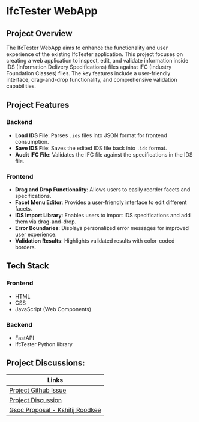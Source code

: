 # IfcTester WebApp

## Project Overview

The IfcTester WebApp aims to enhance the functionality and user experience of the existing IfcTester application. This project focuses on creating a web application to inspect, edit, and validate information inside IDS (Information Delivery Specifications) files against IFC (Industry Foundation Classes) files. The key features include a user-friendly interface, drag-and-drop functionality, and comprehensive validation capabilities.

## Project Features

### Backend

- **Load IDS File**: Parses `.ids` files into JSON format for frontend consumption.
- **Save IDS File**: Saves the edited IDS file back into `.ids` format.
- **Audit IFC File**: Validates the IFC file against the specifications in the IDS file.

### Frontend

- **Drag and Drop Functionality**: Allows users to easily reorder facets and specifications.
- **Facet Menu Editor**: Provides a user-friendly interface to edit different facets.
- **IDS Import Library**: Enables users to import IDS specifications and add them via drag-and-drop.
- **Error Boundaries**: Displays personalized error messages for improved user experience.
- **Validation Results**: Highlights validated results with color-coded borders.

## Tech Stack

### Frontend

- HTML
- CSS
- JavaScript (Web Components)

### Backend

- FastAPI
- ifcTester Python library

## Project Discussions:
|  Links                         |
|---------------------------------------|
| [Project Github Issue](https://github.com/opencax/GSoC/issues/44) |
| [Project Discussion ](https://github.com/IfcOpenShell/IfcOpenShell/issues/2480) |
| [Gsoc Proposal - Kshitij Roodkee](https://summerofcode.withgoogle.com/myprojects/details/HrPevjGn) |
